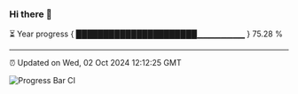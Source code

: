 ### Hi there 👋

⏳ Year progress { ██████████████████████▁▁▁▁▁▁▁▁ } 75.28 %

---

⏰ Updated on Wed, 02 Oct 2024 12:12:25 GMT

![Progress Bar CI](https://github.com/liununu/liununu/workflows/Progress%20Bar%20CI/badge.svg)
